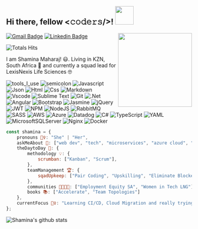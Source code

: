 <h2> Hi there, fellow <𝚌𝚘𝚍𝚎𝚛𝚜/>! <img src="https://media.giphy.com/media/mGcNjsfWAjY5AEZNw6/giphy.gif" width="50"></h2>

<img align='right' src='https://media.tenor.com/6JptszQgCnkAAAAj/text-work.gif' width='200"'>

[![Gmail Badge](https://img.shields.io/badge/-maharajshamina1@gmail.com-c14438?style=flat-square&logo=Gmail&logoColor=white&link=mailto:maharajshamina1@gmail.com)](mailto:maharajshamina1@gmail.com)
[![Linkedin Badge](https://img.shields.io/badge/-shaminamaharaj-blue?style=flat-square&logo=Linkedin&logoColor=white&link=https://www.linkedin.com/in/shamina-maharaj-45a72ba5)](https://www.linkedin.com/in/shamina-maharaj-45a72ba5)
  
![Totals Hits](https://komarev.com/ghpvc/?username=Shamina05&style=flat&color=orange&label=PROFILE+VIEWS)

I am Shamina Maharaj! 😃. Living in KZN, South Africa 🌊 and currently a squad lead for LexisNexis Life Sciences 🤓 

![tools_I_use](https://img.shields.io/badge/-%F0%9F%9A%80%20Tools%20I%20use-orange)
![semicolon](https://img.shields.io/badge/-%3A-orange)
![Javascript](https://img.shields.io/badge/JavaScript-323330?style=flat&logo=javascript&logoColor=F7DF1E)
![Json](https://img.shields.io/badge/json-5E5C5C?style=flat&logo=json&logoColor=white)
![Html](https://img.shields.io/badge/HTML5-E34F26?style=flat&logo=html5&logoColor=white)
![Css](https://img.shields.io/badge/CSS3-1572B6?style=flat&logo=css3&logoColor=white)
![Markdown](https://img.shields.io/badge/Markdown-000000?style=flat&logo=markdown&logoColor=white)
![Vscode](https://img.shields.io/badge/Visual_Studio_Code-0078D4?style=flat&logo=visual%20studio%20code&logoColor=white)
![Sublime Text](https://img.shields.io/badge/sublime_text-%23575757.svg?&style=flat&logo=sublime-text&logoColor=important)
![Git](https://img.shields.io/badge/GIT-E44C30?style=flat&logo=git&logoColor=white)
![.Net](https://img.shields.io/badge/.NET-5C2D91?style=flat&logo=.net&logoColor=white)
![Angular](https://img.shields.io/badge/angular-%23DD0031.svg?style=flat&logo=angular&logoColor=white)
![Bootstrap](https://img.shields.io/badge/bootstrap-%238511FA.svg?style=flat&logo=bootstrap&logoColor=white)
![Jasmine](https://img.shields.io/badge/jasmine-%238A4182.svg?style=flat&logo=jasmine&logoColor=white)
![jQuery](https://img.shields.io/badge/jquery-%230769AD.svg?style=flat&logo=jquery&logoColor=white)
![JWT](https://img.shields.io/badge/JWT-black?style=flat&logo=JSON%20web%20tokens)
![NPM](https://img.shields.io/badge/NPM-%23CB3837.svg?style=flat&logo=npm&logoColor=white)
![NodeJS](https://img.shields.io/badge/node.js-6DA55F?style=flat&logo=node.js&logoColor=white)
![RabbitMQ](https://img.shields.io/badge/Rabbitmq-FF6600?style=flat&logo=rabbitmq&logoColor=white)
![SASS](https://img.shields.io/badge/SASS-hotpink.svg?style=flat&logo=SASS&logoColor=white)
![AWS](https://img.shields.io/badge/AWS-%23FF9900.svg?style=flat&logo=amazon-aws&logoColor=white)
![Azure](https://img.shields.io/badge/azure-%230072C6.svg?style=flat&logo=microsoftazure&logoColor=white)
![Datadog](https://img.shields.io/badge/datadog-%23632CA6.svg?style=flat&logo=datadog&logoColor=white)
![C#](https://img.shields.io/badge/c%23-%23239120.svg?style=flat&logo=csharp&logoColor=white)
![TypeScript](https://img.shields.io/badge/typescript-%23007ACC.svg?style=flat&logo=typescript&logoColor=white)
![YAML](https://img.shields.io/badge/yaml-%23ffffff.svg?style=flat&logo=yaml&logoColor=151515)
![MicrosoftSQLServer](https://img.shields.io/badge/Microsoft%20SQL%20Server-CC2927?style=flat&logo=microsoft%20sql%20server&logoColor=white)
![Nginx](https://img.shields.io/badge/nginx-%23009639.svg?style=flat&logo=nginx&logoColor=white)
![Docker](https://img.shields.io/badge/docker-%230db7ed.svg?style=flat&logo=docker&logoColor=white)

```javascript
const shamina = {
    pronouns 🙋‍♀️: "She" | "Her",
    askMeAbout 🤔: ["web dev", "tech", "microservices", "azure cloud", ".net"],
    theDaytoDay 👾: {
        methodology 💡: {
            scrumban: ["Kanban", "Scrum"],
        },
        teamManagement 🏆: {
            sqadUpkeep: ["Pair Coding", "Upskilling", "Eliminate Blockers", "Requirement Planning", "Requirement Reviews", "Architecture and Design"]
        },
        communities 👩‍👩‍👧‍👧: ["Employment Equity SA", "Women in Tech LNG"],
        books 📚: ["Accelerate", "Team Topologies"]
    },
    currentFocus 🧙‍♀️: "Learning CI/CD, Cloud Migration and really trying to get rid of legacy systems!!🙄",
};
```

![Shamina's github stats](https://github-readme-stats.vercel.app/api?username=Shamina05&show_icons=true)



